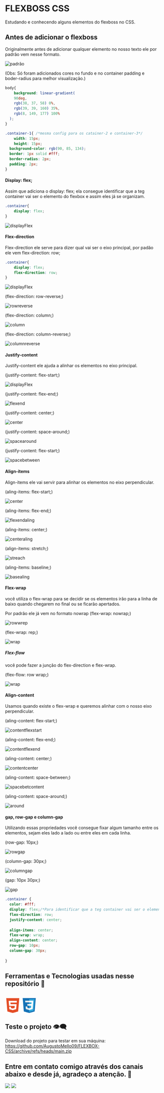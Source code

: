 # FLEXBOSS CSS
Estudando e conhecendo alguns elementos do flexboss no CSS.

## Antes de adicionar o flexboss

Originalmente antes de adicionar qualquer elemento no  nosso texto ele por padrão vem nesse formato.

![padrão](https://user-images.githubusercontent.com/101072311/207490525-79c0ec79-efb4-4c87-a18d-d626e91bb12d.png)

(Obs: Só foram adicionados cores no fundo e no container padding e boder-radius para melhor visualização.)

~~~CSS
body{
	background: linear-gradient(
    90deg,
    rgb(38, 37, 58) 0%,
    rgb(39, 39, 160) 35%,
    rgb(8, 149, 177) 100%
  );
}
~~~

~~~CSS
.container-1{ /*mesma config para os catainer-2 e container-3*/
	width: 15px;
 	height: 15px;
  background-color: rgb(90, 85, 134);
  border: 1px solid #fff;
  border-radius: 2px;
  padding: 2px;
}
~~~

#### Display: flex;

Assim que adiciona o display: flex; ela consegue identificar que a teg container vai ser o elemento do flexbox e assim eles já se organizam.

~~~CSS
.container{
	display: flex;
}
~~~

![displayFlex](https://user-images.githubusercontent.com/101072311/207490514-4f9f75ff-9d25-4ba1-88fe-c06596360714.png)

#### Flex-direction

Flex-direction ele serve para dizer qual vai ser o eixo principal, por padão ele vem flex-direction: row;

~~~CSS
.container{
	display: flex;
	flex-direction: row;
}
~~~

![displayFlex](https://user-images.githubusercontent.com/101072311/207490514-4f9f75ff-9d25-4ba1-88fe-c06596360714.png)

(flex-direction: row-reverse;)

![rowreverse](https://user-images.githubusercontent.com/101072311/207596142-bf57cad0-6739-4542-8149-3071409c9f34.png)

(flex-direction: column;)

![column](https://user-images.githubusercontent.com/101072311/207596152-5424d743-b9b3-4499-b0a7-f491cb91f169.png)

(flex-direction: column-reverse;)

![columnreverse](https://user-images.githubusercontent.com/101072311/207596158-d1874a21-187d-4f6a-9e1c-c6573a8b3725.png)

#### Justify-content

Justify-content ele ajuda a alinhar os elementos no eixo principal.

(justify-content: flex-start;)

![displayFlex](https://user-images.githubusercontent.com/101072311/207490514-4f9f75ff-9d25-4ba1-88fe-c06596360714.png)

(justify-content: flex-end;)

![flexend](https://user-images.githubusercontent.com/101072311/207600111-51ac6b9e-ffc4-472f-9986-d353dc97d164.png)

(justify-content: center;)

![center](https://user-images.githubusercontent.com/101072311/207601380-6dcb4859-5d90-4652-bf13-2e2677b8136c.png)

(justify-content: space-around;)

![spacearound](https://user-images.githubusercontent.com/101072311/207601415-cb153401-22ff-442c-a21b-5cb23d570cd2.png)

(justify-content: flex-start;)

![spacebetween](https://user-images.githubusercontent.com/101072311/207601404-151ed371-27be-472c-86de-7dca2fcadc25.png)

#### Align-items

Align-items ele vai servir para alinhar os elementos no eixo perpendicular.

(aling-items: flex-start;)

![center](https://user-images.githubusercontent.com/101072311/207601380-6dcb4859-5d90-4652-bf13-2e2677b8136c.png)

(aling-items: flex-end;)

![flexendaling](https://user-images.githubusercontent.com/101072311/207605535-4102319c-6493-4d44-bb24-ba3a44fa2201.png)

(aling-items: center;)

![centeraling](https://user-images.githubusercontent.com/101072311/207605503-650d6e7c-f7f8-4c02-9385-2e3be750df0d.png)

(align-items: stretch;)

![streach](https://user-images.githubusercontent.com/101072311/207605554-5101f4bc-5402-42a3-9313-dee5816ddc21.png)

(aling-items: baseline;)

![basealing](https://user-images.githubusercontent.com/101072311/207605568-a8e5b280-bbea-4f2a-9097-9e01ed4a5ee2.png)

#### Flex-wrap

você utiliza o flex-wrap para se decidir se os elementos irão para a linha de baixo quando chegarem no final ou se ficarão apertados.

Por padrão ele já vem no formato nowrap
(flex-wrap: nowrap;)

![rowwrep](https://user-images.githubusercontent.com/101072311/207609220-db0aa73e-346b-4fb1-91fc-03bcef7be082.png)

(flex-wrap: rep;)

![wrap](https://user-images.githubusercontent.com/101072311/207609226-013f7dac-d828-452c-a26f-5e2d5c3532ba.png)

##### Flex-flow

você pode fazer a junção do flex-direction e flex-wrap.

(flex-flow: row wrap;)

![wrap](https://user-images.githubusercontent.com/101072311/207609226-013f7dac-d828-452c-a26f-5e2d5c3532ba.png)

#### Align-content

Usamos quando existe o flex-wrap e queremos alinhar com o nosso eixo perpendicular.

(aling-content: flex-start;)

![contentflexstart](https://user-images.githubusercontent.com/101072311/207612608-19ba5fdc-de69-41d7-9c30-0b7419a08b6a.png)

(aling-content: flex-end;)

![contentflexend](https://user-images.githubusercontent.com/101072311/207612618-0dbbee49-1d6c-4155-8bdb-2574cdaf4588.png)

(aling-content: center;)

![contentcenter](https://user-images.githubusercontent.com/101072311/207612632-d1a7bba7-46c3-4c5e-bb6c-be5266bf19d1.png)

(aling-content: space-between;)

![spacebetcontent](https://user-images.githubusercontent.com/101072311/207612643-b348cddf-e4ea-47da-933b-69de8a06536e.png)

(aling-content: space-around;)

![around](https://user-images.githubusercontent.com/101072311/207612654-fa7fdaaf-0c30-48d6-89ab-cd569fdfb8d7.png)

#### gap, row-gap e column-gap
Utilizando essas propriedades você consegue fixar algum tamanho entre os elementos, sejam eles lado a lado ou entre eles em cada linha.


(row-gap: 10px;)

![rowgap](https://user-images.githubusercontent.com/101072311/207615029-ef52bfe8-1feb-4d9c-b33a-d6daae2b742b.png)

(column-gap: 30px;)

![columngap](https://user-images.githubusercontent.com/101072311/207615283-a4de1060-e24e-4f76-9517-cc5b17680914.png)

(gap: 10px 30px;)

![gap](https://user-images.githubusercontent.com/101072311/207614990-90cb78e8-0910-4f76-aff7-eaf4c1f68ee0.png)

~~~CSS
.container {
  color: #fff;
  display: flex;/*Para identificar que a teg container vai ser o elemento do flexbox*/
  flex-direction: row;
  justify-content: center;
 
  align-items: center;
  flex-wrap: wrap;
  align-content: center;
  row-gap: 10px;
  column-gap: 30px;

}
~~~


## Ferramentas e Tecnologias usadas nesse repositório 🧱
<div style="display: inline_block"><br>

<img align="center" alt="Augusto-HTML" height="50" width="50" src="https://raw.githubusercontent.com/devicons/devicon/1119b9f84c0290e0f0b38982099a2bd027a48bf1/icons/html5/html5-plain.svg">
<img align="center" alt="Augusto-CSS" height="50" width="50" src="https://raw.githubusercontent.com/devicons/devicon/1119b9f84c0290e0f0b38982099a2bd027a48bf1/icons/css3/css3-original.svg">

</div>    

## Teste o projeto 👁‍🗨

Download do projeto para testar em sua máquina: https://github.com/AugustoMello09/FLEXBOX-CSS/archive/refs/heads/main.zip

## Entre em contato comigo através dos canais abaixo e desde já, agradeço a atenção. 🤝 

<div>

  <a href="https://www.linkedin.com/in/jos%C3%A9-augusto-794a94234/" target="_blank"><img src="https://img.shields.io/badge/-LinkedIn-%230077B5?style=for-the-badge&logo=linkedin&logoColor=white" target="_blank"></a>
 <a href="mailto:joseaugusto.Mello01@gmail.com" target="_blank"><img src="https://img.shields.io/badge/Gmail-D14836?style=for-the-badge&logo=gmail&logoColor=white" target="_blank"></a>   

  </div>
